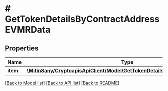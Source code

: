 # # GetTokenDetailsByContractAddressEVMRData

## Properties

Name | Type | Description | Notes
------------ | ------------- | ------------- | -------------
**item** | [**\MitinSany/CryptoapisApiClient\Model\GetTokenDetailsByContractAddressEVMRI**](GetTokenDetailsByContractAddressEVMRI.md) |  |

[[Back to Model list]](../../README.md#models) [[Back to API list]](../../README.md#endpoints) [[Back to README]](../../README.md)
